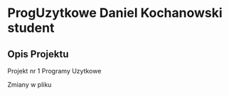 # ProgUzytkowe Daniel Kochanowski student
## Opis Projektu
Projekt nr 1 Programy Uzytkowe

Zmiany w pliku